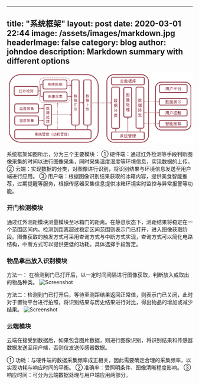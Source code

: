<!-----
title: ":ramen: Indigo, minimalist jekyll theme"
layout: post
date: 2016-01-23 22:10
tag: jekyll
image: https://sergiokopplin.github.io/indigo/assets/images/jekyll-logo-light-solid.png
headerImage: true
projects: true
hidden: true # don't count this post in blog pagination
description: "This is a simple and minimalist template for Jekyll for those who likes to eat noodles."
category: project
author: johndoe
externalLink: false
----->

<!-----
title: "系统框架"
layout: post
date: 2021-03-01 22:10
tag: jekyll
image: https://sergiokopplin.github.io/indigo/assets/images/jekyll-logo-light-solid.png
headerImage: true
projects: true
hidden: true # don't count this post in blog pagination
description: "This is a simple and minimalist template for Jekyll for those who likes to eat noodles."
category: project
author: johndoe
externalLink: false
----->


---
title: "系统框架"
layout: post
date: 2020-03-01 22:44
image: /assets/images/markdown.jpg
headerImage: false
category: blog
author: johndoe
description: Markdown summary with different options
---



![Screenshot](/assets/images/jekyll-logo-light-solid.png)


系统框架如图所示，分为三个主要模块：
① 硬件端：通过红外检测等手段判断图像采集的时间以进行图像采集，同时采集温度湿度等环境信息，实现数据的上传。
② 云端：实现数据的分类，对图像进行识别，将识别结果与环境信息发送至用户端进行应用。
③ 用户端：根据图像识别结果获取的冰箱内容，提供美食智能推荐，过期提醒等服务，根据传感器采集信息提供冰箱环境实时监控与异常报警等功能。


### 开门检测模块
通过红外测距模块测量模块至冰箱门的距离。在静息状态下，测距结果将稳定在一个范围区间内。检测到距离超过稳定区间范围则表示门已打开，进入图像获取阶段。图像获取的触发方式可采用查询方式与中断方式实现，查询方式可以简化电路结构，中断方式可以提供更低的功耗。具体选择手段暂定。

### 物品拿出放入识别模块
方法一：
在检测到门已打开后，以一定时间间隔进行图像获取，判断放入或取出的物品种类。
![Screenshot](https://raw.githubusercontent.com/sergiokopplin/indigo/gh-pages/assets/assets/images/open1.png)


方法二：检测到门已打开后，等待至测距结果返回正常值，则表示门已关闭，此时对于置物平台进行拍照，将识别结果与历史结果进行对比，得出物品的增加或减少结果。
![Screenshot](https://raw.githubusercontent.com/sergiokopplin/indigo/gh-pages/assets/assets/images/open2.png)



### 云端模块
云端在接受到数据后，如果包含图片数据，则进行图像识别，将识别结果和传感器数据发送至用户端，否则仅发送传感器数据。

① 功耗：与硬件端的数据采集频率成正相关，因此需要确定合理的采集频率，以实现功耗与响应时间的平衡。
② 准确率：受照明条件、图像清晰程度影响。
③ 响应时间：可分为云端数据处理与用户端应用两部分。

<!-----

What has inside?

- Gulp
- BrowserSync
- Stylus
- SVG
- Travis
- No JS
- [98/100](https://developers.google.com/speed/pagespeed/insights/?url=http%3A%2F%2Fsergiokopplin.github.io%2Findigo%2F)

---

[Check it out](https://sergiokopplin.github.io/indigo/) here.
If you need some help, just [tell me](https://github.com/sergiokopplin/indigo/issues).
-->